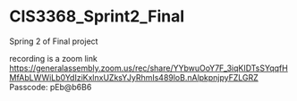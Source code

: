 # CIS3368_Sprint2_Final
Spring 2 of Final project


recording is a zoom link
https://generalassembly.zoom.us/rec/share/YYbwuOoY7F_3iqKIDTsSYqqfHMfAbLWWiLb0YdIziKxlnxUZksYJyRhmIs489loB.nAlpkpnjpyFZLGRZ
Passcode: pEb@b6B6
